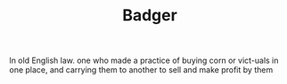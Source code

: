 ---
title: Badger
letter: B
permalink: "/definitions/bld-badger.html"
body: ln old English law. one who made a practice of buying corn or vict-uals in one
  place, and carrying them to another to sell and make profit by them
published_at: '2018-07-07'
source: Black's Law Dictionary 2nd Ed (1910)
layout: post
---